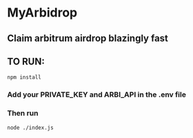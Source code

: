 # MyArbidrop
## Claim arbitrum airdrop blazingly fast


## TO RUN:

```
npm install
```

### Add your PRIVATE_KEY and ARBI_API in the .env file 

### Then run 

```
node ./index.js 

```


